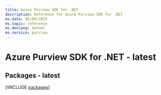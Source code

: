 ```yaml
---
title: Azure Purview SDK for .NET
description: Reference for Azure Purview SDK for .NET
ms.date: 05/06/2025
ms.topic: reference
ms.devlang: dotnet
ms.service: purview
---
```

# Azure Purview SDK for .NET - latest
## Packages - latest
[!INCLUDE [packages](purview-index.md)]